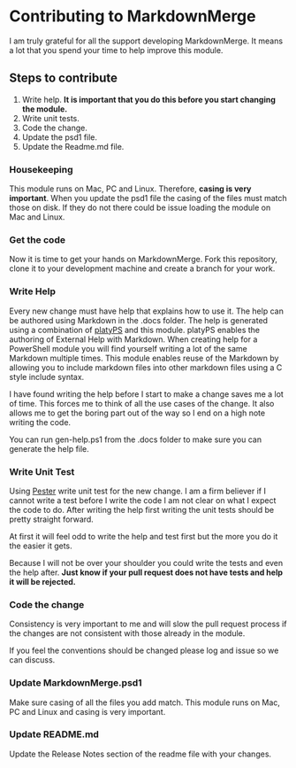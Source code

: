 # Contributing to MarkdownMerge

I am truly grateful for all the support developing MarkdownMerge. It means a lot that you spend your time to help improve this module.

## Steps to contribute

1. Write help. **It is important that you do this before you start changing the module.**
2. Write unit tests.
3. Code the change.
4. Update the psd1 file.
5. Update the Readme.md file.

### Housekeeping

This module runs on Mac, PC and Linux. Therefore, **casing is very important**.  When you update the psd1 file the casing of the files must match those on disk. If they do not there could be issue loading the module on Mac and Linux.

### Get the code

Now it is time to get your hands on MarkdownMerge. Fork this repository, clone it to your development machine and create a branch for your work.

### Write Help

Every new change must have help that explains how to use it. The help can be authored using Markdown in the .docs folder. The help is generated using a combination of [platyPS](https://github.com/PowerShell/platyPS) and this module. platyPS enables the authoring of External Help with Markdown.  When creating help for a PowerShell module you will find yourself writing a lot of the same Markdown multiple times. This module enables reuse of the Markdown by allowing you to include markdown files into other markdown files using a C style include syntax.

I have found writing the help before I start to make a change saves me a lot of time. This forces me to think of all the use cases of the change. It also allows me to get the boring part out of the way so I end on a high note writing the code.

You can run gen-help.ps1 from the .docs folder to make sure you can generate the help file.

### Write Unit Test

Using [Pester](https://github.com/pester/Pester) write unit test for the new change. I am a firm believer if I cannot write a test before I write the code I am not clear on what I expect the code to do. After writing the help first writing the unit tests should be pretty straight forward.

At first it will feel odd to write the help and test first but the more you do it the easier it gets.

Because I will not be over your shoulder you could write the tests and even the help after. **Just know if your pull request does not have tests and help it will be rejected.**

### Code the change

Consistency is very important to me and will slow the pull request process if the changes are not consistent with those already in the module.

If you feel the conventions should be changed please log and issue so we can discuss.

### Update MarkdownMerge.psd1

Make sure casing of all the files you add match. This module runs on Mac, PC and Linux and casing is very important.

### Update README.md

Update the Release Notes section of the readme file with your changes.